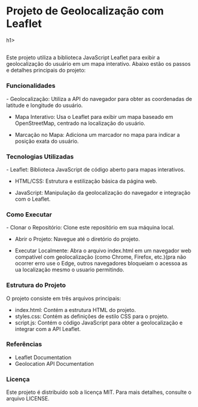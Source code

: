 <h1>Projeto de Geolocalização com Leaflet</h1>h1>
<h2></h2>Este projeto utiliza a biblioteca JavaScript Leaflet para exibir a geolocalização do usuário em um mapa interativo. Abaixo estão os passos e detalhes principais do projeto:</h2>

<h3>Funcionalidades</h3>
- Geolocalização: Utiliza a API do navegador para obter as coordenadas de latitude e longitude do usuário.

- Mapa Interativo: Usa o Leaflet para exibir um mapa baseado em OpenStreetMap, centrado na localização do usuário.

- Marcação no Mapa: Adiciona um marcador no mapa para indicar a posição exata do usuário.

<h3>Tecnologias Utilizadas</h3>
- Leaflet: Biblioteca JavaScript de código aberto para mapas interativos.

- HTML/CSS: Estrutura e estilização básica da página web.

- JavaScript: Manipulação da geolocalização do navegador e integração com o Leaflet.

<h3>Como Executar</h3>
- Clonar o Repositório: Clone este repositório em sua máquina local.

- Abrir o Projeto: Navegue até o diretório do projeto.

- Executar Localmente: Abra o arquivo index.html em um navegador web compatível com geolocalização (como Chrome, Firefox, etc.)(pra não ocorrer erro use o Edge, outros navegadores bloqueiam o acessoa as ua localização mesmo o usuario permitindo.

<h3>Estrutura do Projeto</h3>
O projeto consiste em três arquivos principais:

- index.html: Contém a estrutura HTML do projeto.
- styles.css: Contém as definições de estilo CSS para o projeto.
- script.js: Contém o código JavaScript para obter a geolocalização e integrar com a API Leaflet.

<h3>Referências</h3>

- Leaflet Documentation
- Geolocation API Documentation

<h3>Licença</h3>
Este projeto é distribuído sob a licença MIT. Para mais detalhes, consulte o arquivo LICENSE.
